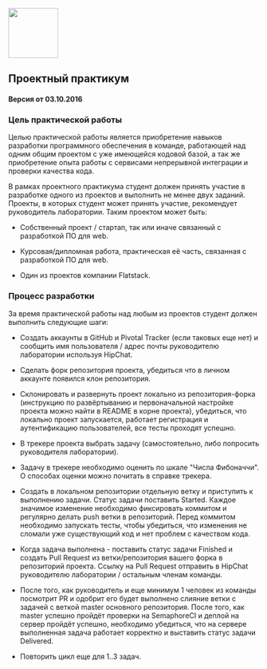 [<img src="http://www.flatstack.com/logo.svg" width="100"/>](http://www.flatstack.com)
## Проектный практикум
#### Версия от 03.10.2016
### Цель практической работы

Целью практической работы является приобретение навыков разработки программного обеспечения в команде, работающей над одним общим проектом с уже имеющейся кодовой базой, а так же приобретение опыта работы с сервисами непрерывной интеграции и проверки качества кода.

В рамках проектного практикума студент должен принять участие в разработке одного из проектов и выполнить не менее двух заданий. Проекты, в которых студент может принять участие, рекомендует руководитель лаборатории. Таким проектом может быть:

* Собственный проект / стартап, так или иначе связанный с разработкой ПО для web.

* Курсовая/дипломная работа, практическая её часть, связанная с разработкой ПО для web.

* Один из проектов компании Flatstack.

### Процесс разработки

За время практической работы над любым из проектов студент должен выполнить следующие шаги:

* Создать аккаунты в GitHub и Pivotal Tracker (если таковых еще нет) и сообщить имя пользователя / адрес почты руководителю лаборатории используя HipChat.
* Сделать форк репозитория проекта, убедиться что в личном аккаунте появился клон репозитория.
* Склонировать и развернуть проект локально из репозитория-форка (инструкцию по развёртыванию и первоначальной настройке проекта можно найти в README в корне проекта), убедиться, что локально проект запускается, работает регистрация и аутентификацию пользователей, все тесты проходят успешно.

* В трекере проекта выбрать задачу (самостоятельно, либо попросить руководителя лаборатории).

* Задачу в трекере необходимо оценить по шкале "Числа Фибоначчи". О способах оценки можно почитать в справке трекера.

* Создать в локальном репозитории отдельную ветку и приступить к выполнению задачи. Статус задачи поставить Started. Каждое значимое изменение необходимо фиксировать коммитом и регулярно делать push ветки в репозиторий. Перед коммитом необходимо запускать тесты, чтобы убедиться, что изменения не сломали уже существующий код и нет проблем с качеством кода.

* Когда задача выполнена - поставить статус задачи Finished и создать Pull Request из ветки/репозитория вашего форка в репозиторий проекта. Ссылку на Pull Request отправить в HipChat руководителю лаборатории / остальным членам команды.

* После того, как руководитель и еще минимум 1 человек из команды посмотрит PR и одобрит его будет выполнено слияние ветки с задачей с веткой master основного репозитория. После того, как master успешно пройдёт проверки на SemaphoreCI и деплой на сервер пройдёт успешно, необходимо убедиться, что на сервере выполненная задача работает корректно и выставить статус задачи Delivered.

* Повторить цикл еще для 1..3 задач.
